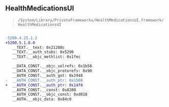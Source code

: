 ## HealthMedicationsUI

> `/System/Library/PrivateFrameworks/HealthMedicationsUI.framework/HealthMedicationsUI`

```diff

-5200.4.25.1.2
+5200.5.1.0.0
   __TEXT.__text: 0x21288c
   __TEXT.__auth_stubs: 0x5290
   __TEXT.__objc_methlist: 0x1fec

   __DATA_CONST.__objc_selrefs: 0x1b58
   __DATA_CONST.__objc_protorefs: 0x90
   __AUTH_CONST.__auth_got: 0x2948
-  __AUTH_CONST.__auth_ptr: 0x1508
+  __AUTH_CONST.__auth_ptr: 0x14f8
   __AUTH_CONST.__const: 0x8200
   __AUTH_CONST.__objc_const: 0xd018
   __AUTH.__objc_data: 0x84c0

```
